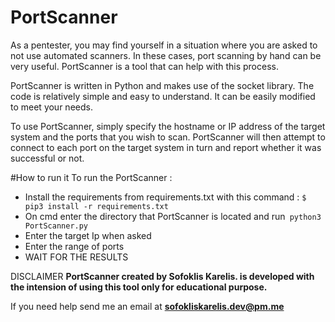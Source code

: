 # PortScanner
<p>As a pentester, you may find yourself in a situation where you are asked to not use automated scanners. In these cases, port scanning by hand can be very useful. PortScanner is a tool that can help with this process.

PortScanner is written in Python and makes use of the socket library. The code is relatively simple and easy to understand. It can be easily modified to meet your needs.

To use PortScanner, simply specify the hostname or IP address of the target system and the ports that you wish to scan. PortScanner will then attempt to connect to each port on the target system in turn and report whether it was successful or not.</p>

#How to run it
To run the PortScanner :
<ul>
<li>Install the requirements from requirements.txt with this command : <code>$ pip3 install -r requirements.txt</code></li>

<li>On cmd enter the directory that PortScanner is located and run<code> python3 PortScanner.py</code></li>

<li>Enter the target Ip when asked</li>

<li>Enter the range of ports</li>

<li>WAIT FOR THE RESULTS</li>
</ul>
DISCLAIMER
<b>PortScanner created by Sofoklis Karelis. is developed with the intension of using this tool only for educational purpose.</b>

If you need help send me an email at <b>sofokliskarelis.dev@pm.me</b>


